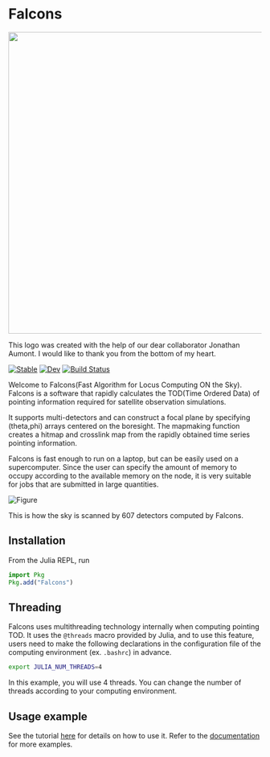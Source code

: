 # Falcons
<img src="https://user-images.githubusercontent.com/83496454/132532967-9c2f0e19-d920-4b94-863f-93236e093ff9.png" width="600">

This logo was created with the help of our dear collaborator Jonathan Aumont. I would like to thank you from the bottom of my heart.

[![Stable](https://img.shields.io/badge/docs-stable-blue.svg)](https://yusuke-takase.github.io/Falcons.jl/stable)
[![Dev](https://img.shields.io/badge/docs-dev-blue.svg)](https://yusuke-takase.github.io/Falcons.jl/dev)
[![Build Status](https://travis-ci.com/yusuke-takase/Falcons.jl.svg?branch=master)](https://travis-ci.com/yusuke-takase/Falcons.jl)

Welcome to Falcons(Fast Algorithm for Locus Computing ON the Sky).
Falcons is a software that rapidly calculates the TOD(Time Ordered Data) of pointing information required for satellite observation simulations.

It supports multi-detectors and can construct a focal plane by specifying (theta,phi) arrays centered on the boresight.
The mapmaking function creates a hitmap and crosslink map from the rapidly obtained time series pointing information.

Falcons is fast enough to run on a laptop, but can be easily used on a supercomputer.
Since the user can specify the amount of memory to occupy according to the available memory on the node, it is very suitable for jobs that are submitted in large quantities.

![Figure](https://user-images.githubusercontent.com/83496454/155742440-294f6b97-1305-43ac-8d57-8534eeab7005.gif)

This is how the sky is scanned by 607 detectors computed by Falcons.

## Installation
From the Julia REPL, run

```julia
import Pkg
Pkg.add("Falcons")
```

## Threading 
Falcons uses multithreading technology internally when computing pointing TOD. It uses the `@threads` macro provided by Julia, and to use this feature, users need to make the following declarations in the configuration file of the computing environment (ex. `.bashrc`) in advance.
```bash
export JULIA_NUM_THREADS=4
```
In this example, you will use 4 threads. You can change the number of threads according to your computing environment.

## Usage example
See the tutorial [here](https://github.com/yusuke-takase/Falcons.jl/tree/master/tutorial) for details on how to use it.
Refer to the [documentation](https://yusuke-takase.github.io/Falcons.jl/dev/) for more examples.

